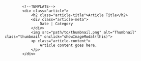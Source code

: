             <!--TEMPLATE-->
            <div class="article">
                <h2 class="article-title">Article Title</h2>
                <div class="article-meta">
                    Date | Category
                </div>
                <img src="path/to/thumbnail.png" alt="Thumbnail" class="thumbnail" onclick="showImageModal(this)">
                <p class="article-content">
                    Article content goes here.
                </p>
            </div>